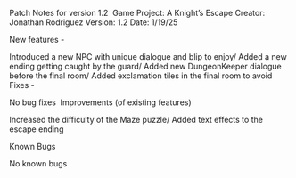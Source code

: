 Patch Notes for version 1.2
﻿
Game Project: A Knight’s Escape
Creator: Jonathan Rodriguez
Version: 1.2
Date: 1/19/25


New features - 

﻿Introduced a new NPC with unique dialogue and blip to enjoy/
Added a new ending getting caught by the guard/
Added new DungeonKeeper dialogue before the final room/
Added exclamation tiles in the final room to avoid
﻿
Fixes - 

No bug fixes
﻿
Improvements (of existing features)

Increased the difficulty of the Maze puzzle/
Added text effects to the escape ending




Known Bugs

﻿No known bugs
